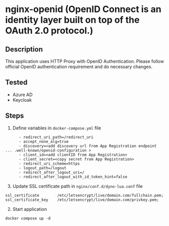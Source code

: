 # nginx-openid (OpenID Connect is an identity layer built on top of the OAuth 2.0 protocol.)
## Description
This application uses HTTP Proxy with OpenID Authentication. Please follow official OpenID authentication requirement and do necessary changes.

## Tested
* Azure AD
* Keycloak

## Steps

1. Define variables in `docker-compose.yml` file
```
      - redirect_uri_path=/redirect_uri
      - accept_none_alg=true
      - discovery=<add discovery url from App Registration endpoint ... .well-known/openid-configuration >
      - client_id=<add clientID from App Registration>
      - client_secret=<copy secret from App Registration>
      - redirect_uri_scheme=https
      - logout_path=/logout
      - redirect_after_logout_uri=/
      - redirect_after_logout_with_id_token_hint=false
```
3. Update SSL certificate path in `nginx/conf.d/dyno-lua.conf` file

  
  ``` 
  ssl_certificate        /etc/letsencrypt/live/domain.com/fullchain.pem; 
  ssl_certificate_key    /etc/letsencrypt/live/domain.com/privkey.pem;
  ```

2. Start application

`docker compose up -d`
